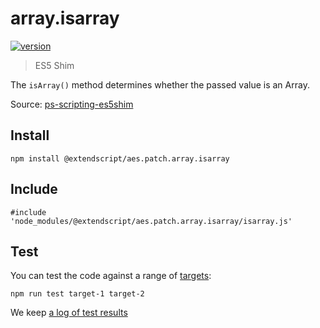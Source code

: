 # array.isarray

[![version](https://img.shields.io/npm/v/@extendscript/aes.patch.array.isarray.svg)](https://www.npmjs.org/package/@extendscript/aes.patch.array.isarray)

> ES5 Shim

The `isArray()` method determines whether the passed value is an Array.

Source: [ps-scripting-es5shim](https://github.com/EugenTepin/ps-scripting-es5shim/blob/master/lib/Array/isArray.js)

## Install

    npm install @extendscript/aes.patch.array.isarray

## Include

    #include 'node_modules/@extendscript/aes.patch.array.isarray/isarray.js'

## Test

You can test the code against a range of [targets](https://github.com/nbqx/fakestk/blob/master/resources/versions.json):

    npm run test target-1 target-2

We keep [a log of test results](./test/results_log.md)
